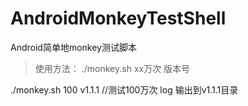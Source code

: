 # AndroidMonkeyTestShell
Android简单地monkey测试脚本


>使用方法：
 ./monkey.sh xx万次 版本号
 
 ./monkey.sh 100 v1.1.1 //测试100万次 log 输出到v1.1.1目录
 
